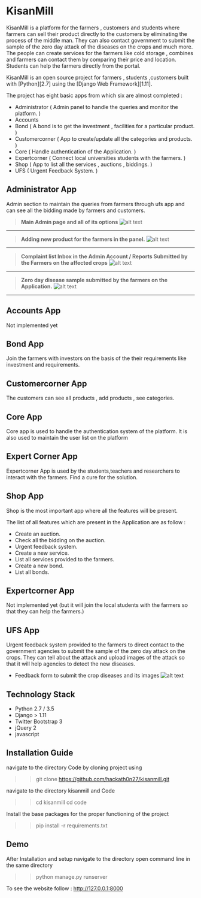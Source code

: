 # KisanMill
KisanMill is a platform for the farmers , customers and students where farmers can sell their product directly to the customers by eliminating the process of the middle man. They can also contact government to submit the sample of the zero day attack of the diseases on the crops and much more. The people can create services for the farmers like cold storage , combines and farmers can contact them by comparing their price and location. Students can help the farmers directly from the portal.


KisanMill is an open source project for farmers , students ,customers built with [Python][2.7] using the [Django Web Framework][1.11].

The project has eight basic apps from which six are almost completed :

* Administrator       ( Admin panel to handle the queries and monitor the platform. )
* Accounts
* Bond                ( A bond is to get the investment , facilities for a particular product. )
* Customercorner      ( App to create/update all the categories and products. )
* Core                ( Handle authentication of the Application. )
* Expertcorner        ( Connect local universities students with the farmers. )
* Shop                ( App to list all the services , auctions , biddings. )
* UFS                 ( Urgent Feedback System. )

## Administrator App
Admin section to maintain the queries from farmers through ufs app and can see all the bidding made by farmers and customers.

> **Main Admin page and all of its options**
![alt text](https://github.com/hackath0n/kisanmill/blob/master/docs/snapshots/main_administrator_page.png)
---

> **Adding new product for the farmers in the panel.**
![alt text](https://github.com/hackath0n/kisanmill/blob/master/docs/snapshots/adding_new_product_from_admin_panel.png)
---

> **Complaint list Inbox in the Admin Account  / Reports Submitted by the Farmers on the affected crops**
![alt text](https://github.com/hackath0n/kisanmill/blob/master/docs/snapshots/compaint_list_inbox.png)
---

> **Zero day disease sample submitted by the farmers on the Application.**
![alt text](https://github.com/hackath0n/kisanmill/blob/master/docs/snapshots/disease_report.png)
---

## Accounts App
Not implemented yet

## Bond App
Join the farmers with investors on the basis of the their requirements like investment and requirements.


## Customercorner App
The customers can see all products , add products , see categories.

## Core App
Core app is used to handle the authentication system of the platform. It is also used to maintain the user list on the platform

## Expert Corner App
Expertcorner App is used by the students,teachers and researchers to interact with the farmers. Find a cure for the solution.


## Shop App
Shop is the most important app where all the features will be present.

The list of all features which are present in the Application are as follow :

* Create an auction.
* Check all the bidding on the auction.
* Urgent feedback system.
* Create a new service.
* List all services provided to the farmers.
* Create a new bond.
* List all bonds.

## Expertcorner App
Not implemented yet (but it will join the local students with the farmers so that they can help the farmers.)

## UFS App
Urgent feedback system provided to the farmers to direct contact to the government agencies to submit the sample of the zero day attack on the crops.
They can tell about the attack and upload images of the attack so that it will help agencies to detect the new diseases.

- Feedback form to submit the crop diseases and its images
![alt text](https://github.com/hackath0n/kisanmill/blob/master/docs/snapshots/giving_feedback_for_the_disease_to_the_organizations.png)

## Technology Stack

- Python 2.7 / 3.5
- Django > 1.11
- Twitter Bootstrap 3
- jQuery 2
- javascript

## Installation Guide

navigate to the directory Code by cloning project using

>> git clone https://github.com/hackath0n27/kisanmill.git

navigate to the directory kisanmill and Code

>> cd kisanmill
>> cd code

Install the base packages for the proper functioning of the project

>> pip install -r requirements.txt


## Demo

After Installation and setup navigate to the directory
open command line in the same directory

>> python manage.py runserver

To see the website follow : http://127.0.0.1:8000
